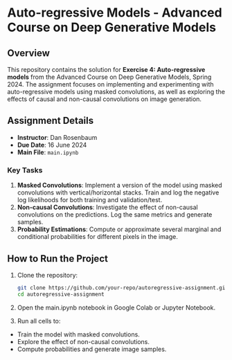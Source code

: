 # Auto-regressive Models - Advanced Course on Deep Generative Models

## Overview
This repository contains the solution for **Exercise 4: Auto-regressive models** from the Advanced Course on Deep Generative Models, Spring 2024. The assignment focuses on implementing and experimenting with auto-regressive models using masked convolutions, as well as exploring the effects of causal and non-causal convolutions on image generation.

## Assignment Details

- **Instructor**: Dan Rosenbaum
- **Due Date**: 16 June 2024
- **Main File**: `main.ipynb`

### Key Tasks
1. **Masked Convolutions**: Implement a version of the model using masked convolutions with vertical/horizontal stacks. Train and log the negative log likelihoods for both training and validation/test.
2. **Non-causal Convolutions**: Investigate the effect of non-causal convolutions on the predictions. Log the same metrics and generate samples.
3. **Probability Estimations**: Compute or approximate several marginal and conditional probabilities for different pixels in the image.

## How to Run the Project

1. Clone the repository:
   ```bash
   git clone https://github.com/your-repo/autoregressive-assignment.git
   cd autoregressive-assignment
2. Open the main.ipynb notebook in Google Colab or Jupyter Notebook.

3. Run all cells to:
  * Train the model with masked convolutions.
  * Explore the effect of non-causal convolutions.
  * Compute probabilities and generate image samples.

